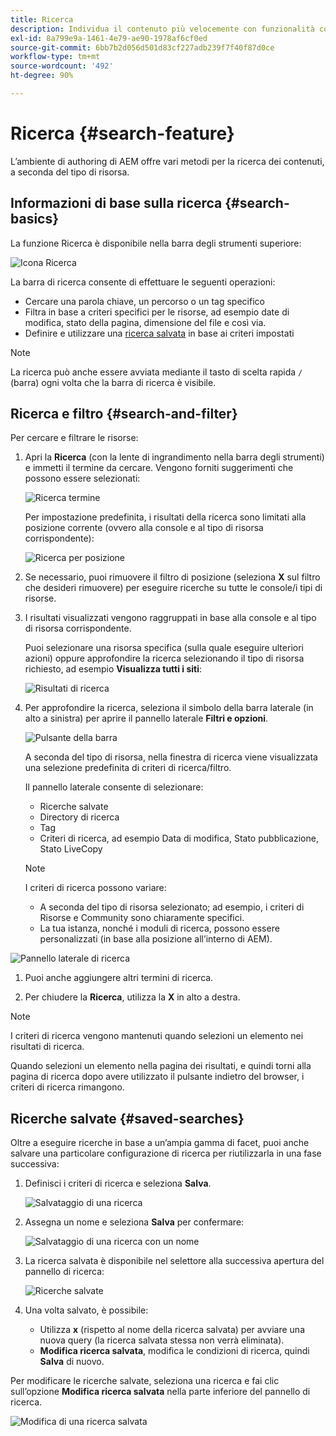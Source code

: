 ```yaml
---
title: Ricerca
description: Individua il contenuto più velocemente con funzionalità complete di ricerca
exl-id: 8a799e9a-1461-4e79-ae90-1978af6cf0ed
source-git-commit: 6bb7b2d056d501d83cf227adb239f7f40f87d0ce
workflow-type: tm+mt
source-wordcount: '492'
ht-degree: 90%

---
```


# Ricerca   {#search-feature}

L’ambiente di authoring di AEM offre vari metodi per la ricerca dei contenuti, a seconda del tipo di risorsa.

## Informazioni di base sulla ricerca {#search-basics}

La funzione Ricerca è disponibile nella barra degli strumenti superiore:

![Icona Ricerca](/help/sites-cloud/authoring/assets/search-icon.png)

La barra di ricerca consente di effettuare le seguenti operazioni:

* Cercare una parola chiave, un percorso o un tag specifico
* Filtra in base a criteri specifici per le risorse, ad esempio date di modifica, stato della pagina, dimensione del file e così via.
* Definire e utilizzare una [ricerca salvata](#saved-searches) in base ai criteri impostati

>[!NOTE]
>
>La ricerca può anche essere avviata mediante il tasto di scelta rapida `/` (barra) ogni volta che la barra di ricerca è visibile.

## Ricerca e filtro {#search-and-filter}

Per cercare e filtrare le risorse:

1. Apri la **Ricerca** (con la lente di ingrandimento nella barra degli strumenti) e immetti il termine da cercare. Vengono forniti suggerimenti che possono essere selezionati:

   ![Ricerca termine](/help/sites-cloud/authoring/assets/search-term.png)

   Per impostazione predefinita, i risultati della ricerca sono limitati alla posizione corrente (ovvero alla console e al tipo di risorsa corrispondente):

   ![Ricerca per posizione](/help/sites-cloud/authoring/assets/search-term-location.png)

1. Se necessario, puoi rimuovere il filtro di posizione (seleziona **X** sul filtro che desideri rimuovere) per eseguire ricerche su tutte le console/i tipi di risorse.
1. I risultati visualizzati vengono raggruppati in base alla console e al tipo di risorsa corrispondente.

   Puoi selezionare una risorsa specifica (sulla quale eseguire ulteriori azioni) oppure approfondire la ricerca selezionando il tipo di risorsa richiesto, ad esempio **Visualizza tutti i siti**:

   ![Risultati di ricerca](/help/sites-cloud/authoring/assets/search-results.png)

1. Per approfondire la ricerca, seleziona il simbolo della barra laterale (in alto a sinistra) per aprire il pannello laterale **Filtri e opzioni**.

   ![Pulsante della barra](/help/sites-cloud/authoring/assets/rail-button.png)

   A seconda del tipo di risorsa, nella finestra di ricerca viene visualizzata una selezione predefinita di criteri di ricerca/filtro.

   Il pannello laterale consente di selezionare:

   * Ricerche salvate
   * Directory di ricerca
   * Tag
   * Criteri di ricerca, ad esempio Data di modifica, Stato pubblicazione, Stato LiveCopy

   >[!NOTE]
   >
   >I criteri di ricerca possono variare:
   >
   >* A seconda del tipo di risorsa selezionato; ad esempio, i criteri di Risorse e Community sono chiaramente specifici.
   >* La tua istanza, nonché i moduli di ricerca, possono essere personalizzati (in base alla posizione all’interno di AEM).

<!--
  >* Your instance as the [Search Forms](/help/sites-administering/search-forms.md) can be customized (appropriate to the location within AEM).
  -->

![Pannello laterale di ricerca](/help/sites-cloud/authoring/assets/search-side-panel.png)

1. Puoi anche aggiungere altri termini di ricerca.

1. Per chiudere la **Ricerca**, utilizza la **X** in alto a destra.

>[!NOTE]
>
>I criteri di ricerca vengono mantenuti quando selezioni un elemento nei risultati di ricerca.
>
>Quando selezioni un elemento nella pagina dei risultati, e quindi torni alla pagina di ricerca dopo avere utilizzato il pulsante indietro del browser, i criteri di ricerca rimangono.

## Ricerche salvate {#saved-searches}

Oltre a eseguire ricerche in base a un’ampia gamma di facet, puoi anche salvare una particolare configurazione di ricerca per riutilizzarla in una fase successiva:

1. Definisci i criteri di ricerca e seleziona **Salva**.

   ![Salvataggio di una ricerca](/help/sites-cloud/authoring/assets/search-side-panel.png)

1. Assegna un nome e seleziona **Salva** per confermare:

   ![Salvataggio di una ricerca con un nome](/help/sites-cloud/authoring/assets/search-save-name.png)

1. La ricerca salvata è disponibile nel selettore alla successiva apertura del pannello di ricerca:

   ![Ricerche salvate](/help/sites-cloud/authoring/assets/saved-searches.png)

1. Una volta salvato, è possibile:

   * Utilizza **x** (rispetto al nome della ricerca salvata) per avviare una nuova query (la ricerca salvata stessa non verrà eliminata).
   * **Modifica ricerca salvata**, modifica le condizioni di ricerca, quindi **Salva** di nuovo.

Per modificare le ricerche salvate, seleziona una ricerca e fai clic sull’opzione **Modifica ricerca salvata** nella parte inferiore del pannello di ricerca.

![Modifica di una ricerca salvata](/help/sites-cloud/authoring/assets/saved-searches-modify.png)
